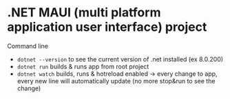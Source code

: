 # .NET MAUI (multi platform application user interface) project

Command line 
- `dotnet --version` to see the current version of .net installed (ex 8.0.200)
- `dotnet run` builds & runs app from root project
- `dotnet watch` builds, runs & hotreload enabled -> every change to app, every new line will automatically update (no more stop&run to see the change)